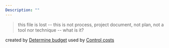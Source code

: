 ```yaml
---
Description: ""
---
```


> this file is lost -- this is not process, project document, not plan, not a tool nor technique -- what is it?

created by [Determine budget](Determine%20budget.md)
used by [Control costs](Control%20costs.md)

